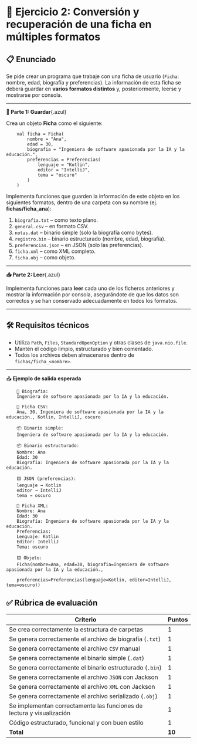# 📝 Ejercicio 2: Conversión y recuperación de una ficha en múltiples formatos



## 📋 Enunciado

Se pide crear un programa que trabaje con una ficha de usuario (`Ficha`: nombre, edad, biografía y preferencias). La información de esta ficha se deberá guardar en **varios formatos distintos** y, posteriormente, leerse y mostrarse por consola.

---

**🔧 Parte 1: Guardar**{.azul}

Crea un objeto **Ficha** como el siguiente:


        val ficha = Ficha(
            nombre = "Ana",
            edad = 30,
            biografia = "Ingeniera de software apasionada por la IA y la educación.",
            preferencias = Preferencias(
                lenguaje = "Kotlin",
                editor = "IntelliJ",
                tema = "oscuro"
            )
        )


Implementa funciones que guarden la información de este objeto en los siguientes formatos, dentro de una carpeta con su nombre (ej. **fichas/ficha_ana**):

1. `biografia.txt` – como texto plano.
2. `general.csv` – en formato CSV.
3. `notas.dat` – binario simple (solo la biografía como bytes).
4. `registro.bin` – binario estructurado (nombre, edad, biografía).
5. `preferencias.json` – en JSON (solo las preferencias).
6. `ficha.xml` – como XML completo.
7. `ficha.obj` – como objeto.

---

**📥 Parte 2: Leer**{.azul}

Implementa funciones para **leer** cada uno de los ficheros anteriores y mostrar la información por consola, asegurándote de que los datos son correctos y se han conservado adecuadamente en todos los formatos.

---

## 🛠️ Requisitos técnicos

* Utiliza `Path`, `Files`, `StandardOpenOption` y otras clases de `java.nio.file`.
* Mantén el código limpio, estructurado y bien comentado.
* Todos los archivos deben almacenarse dentro de `fichas/ficha_<nombre>`.

---

📤 **Ejemplo de salida esperada**

```
    📄 Biografía:
    Ingeniera de software apasionada por la IA y la educación.

    📄 Ficha CSV:
    Ana, 30, Ingeniera de software apasionada por la IA y la educación., Kotlin, IntelliJ, oscuro

    📦 Binario simple:
    Ingeniera de software apasionada por la IA y la educación.

    📦 Binario estructurado:
    Nombre: Ana
    Edad: 30
    Biografía: Ingeniera de software apasionada por la IA y la educación.

    🟨 JSON (preferencias):
    lenguaje → Kotlin
    editor → IntelliJ
    tema → oscuro

    📘 Ficha XML:
    Nombre: Ana
    Edad: 30
    Biografía: Ingeniera de software apasionada por la IA y la educación.
    Preferencias:
    Lenguaje: Kotlin
    Editor: IntelliJ
    Tema: oscuro

    🟨 Objeto:
    Ficha(nombre=Ana, edad=30, biografia=Ingeniera de software apasionada por la IA y la educación., 
    
    preferencias=Preferencias(lenguaje=Kotlin, editor=IntelliJ, tema=oscuro))

```        

## ✅ Rúbrica de evaluación

| Criterio                                                              | Puntos |
| --------------------------------------------------------------------- | ------ |
| Se crea correctamente la estructura de carpetas                       | 1      |
| Se genera correctamente el archivo de biografía (`.txt`)              | 1      |
| Se genera correctamente el archivo `CSV` manual                       | 1      |
| Se genera correctamente el binario simple (`.dat`)                    | 1      |
| Se genera correctamente el binario estructurado (`.bin`)              | 1      |
| Se genera correctamente el archivo `JSON` con Jackson                 | 1      |
| Se genera correctamente el archivo `XML` con Jackson                  | 1      |
| Se genera correctamente el archivo serializado (`.obj`)               | 1      |
| Se implementan correctamente las funciones de lectura y visualización | 1      |
| Código estructurado, funcional y con buen estilo                      | 1      |
| **Total**                                                             | **10** |

